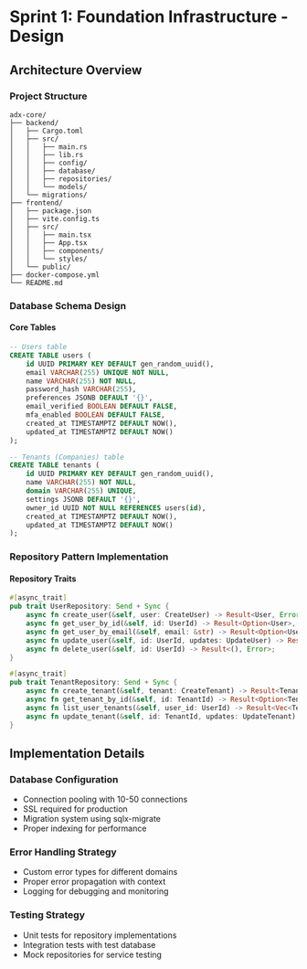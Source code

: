 # Sprint 1: Foundation Infrastructure - Design

## Architecture Overview

### Project Structure
```
adx-core/
├── backend/
│   ├── Cargo.toml
│   ├── src/
│   │   ├── main.rs
│   │   ├── lib.rs
│   │   ├── config/
│   │   ├── database/
│   │   ├── repositories/
│   │   └── models/
│   └── migrations/
├── frontend/
│   ├── package.json
│   ├── vite.config.ts
│   ├── src/
│   │   ├── main.tsx
│   │   ├── App.tsx
│   │   ├── components/
│   │   └── styles/
│   └── public/
├── docker-compose.yml
└── README.md
```

### Database Schema Design

#### Core Tables
```sql
-- Users table
CREATE TABLE users (
    id UUID PRIMARY KEY DEFAULT gen_random_uuid(),
    email VARCHAR(255) UNIQUE NOT NULL,
    name VARCHAR(255) NOT NULL,
    password_hash VARCHAR(255),
    preferences JSONB DEFAULT '{}',
    email_verified BOOLEAN DEFAULT FALSE,
    mfa_enabled BOOLEAN DEFAULT FALSE,
    created_at TIMESTAMPTZ DEFAULT NOW(),
    updated_at TIMESTAMPTZ DEFAULT NOW()
);

-- Tenants (Companies) table
CREATE TABLE tenants (
    id UUID PRIMARY KEY DEFAULT gen_random_uuid(),
    name VARCHAR(255) NOT NULL,
    domain VARCHAR(255) UNIQUE,
    settings JSONB DEFAULT '{}',
    owner_id UUID NOT NULL REFERENCES users(id),
    created_at TIMESTAMPTZ DEFAULT NOW(),
    updated_at TIMESTAMPTZ DEFAULT NOW()
);
```

### Repository Pattern Implementation

#### Repository Traits
```rust
#[async_trait]
pub trait UserRepository: Send + Sync {
    async fn create_user(&self, user: CreateUser) -> Result<User, Error>;
    async fn get_user_by_id(&self, id: UserId) -> Result<Option<User>, Error>;
    async fn get_user_by_email(&self, email: &str) -> Result<Option<User>, Error>;
    async fn update_user(&self, id: UserId, updates: UpdateUser) -> Result<User, Error>;
    async fn delete_user(&self, id: UserId) -> Result<(), Error>;
}

#[async_trait]
pub trait TenantRepository: Send + Sync {
    async fn create_tenant(&self, tenant: CreateTenant) -> Result<Tenant, Error>;
    async fn get_tenant_by_id(&self, id: TenantId) -> Result<Option<Tenant>, Error>;
    async fn list_user_tenants(&self, user_id: UserId) -> Result<Vec<Tenant>, Error>;
    async fn update_tenant(&self, id: TenantId, updates: UpdateTenant) -> Result<Tenant, Error>;
}
```

## Implementation Details

### Database Configuration
- Connection pooling with 10-50 connections
- SSL required for production
- Migration system using sqlx-migrate
- Proper indexing for performance

### Error Handling Strategy
- Custom error types for different domains
- Proper error propagation with context
- Logging for debugging and monitoring

### Testing Strategy
- Unit tests for repository implementations
- Integration tests with test database
- Mock repositories for service testing